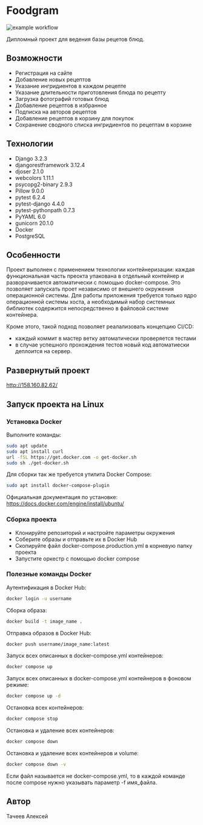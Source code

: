 # Foodgram
![example workflow](https://github.com/lexeyt/foodgram-project-react/actions/workflows/main.yml/badge.svg)

Дипломный проект для ведения базы рецетов блюд.

## Возможности
- Регистрация на сайте
- Добавление новых рецептов
- Указание ингридиентов в каждом рецепте
- Указание длительности приготовления блюда по рецепту
- Загрузка фотографий готовых блюд
- Добавление рецептов в избранное
- Подписка на авторов рецептов
- Добавление рецептов в корзину для покупок
- Сохранение сводного списка ингридиентов по рецептам в корзине

## Технологии
- Django 3.2.3
- djangorestframework 3.12.4
- djoser 2.1.0
- webcolors 1.11.1
- psycopg2-binary 2.9.3
- Pillow 9.0.0
- pytest 6.2.4
- pytest-django 4.4.0
- pytest-pythonpath 0.7.3
- PyYAML 6.0
- gunicorn 20.1.0
- Docker
- PostgreSQL

## Особенности
Проект выполнен с применением технологии контейнеризации: каждая функциональная часть преокта упакована в отдельный контейнер и разворачивается автоматически с помощью docker-compose.
Это позволяет запускать проет независимо от внешнего окружения операционной системы. Для работы приложения требуется только ядро операционной системы хоста, а необходимый набор системных библиотек содержится непосредственно в файловой системе контейнера.

Кроме этого, такой подход позволяет реалализовать концепцию CI/CD:
- каждый коммит в мастер ветку автоматически проверяется тестами
- в случае успешного прохождения тестов новый код автоматиески деплоится на сервер.

## Развернутый проект
http://158.160.82.62/

## Запуск проекта на Linux
### Установка Docker
Выполните команды:
```sh
sudo apt update
sudo apt install curl
url -fSL https://get.docker.com -o get-docker.sh 
sudo sh ./get-docker.sh
```
Для сборки так же требуется утилита Docker Compose:
```sh
sudo apt install docker-compose-plugin 
```
Официальная документация по установке: https://docs.docker.com/engine/install/ubuntu/

### Сборка проекта
- Клонируйте репозиторий и настройте параметры окружения
- Соберите образы и отправьте их в Docker Hub
- Скопируйте файл docker-compose.production.yml в корневую папку проекта
- Запустите оркестр с помощью docker compose

### Полезные команды Docker
Аутентификация в Docker Hub:
```sh
docker login -u username 
```
Сборка образа:
```sh
docker build -t image_name . 
```
Отправка образов в Docker Hub:
```sh
docker push username/image_name:latest
```
Запуск всех описанных в docker-compose.yml контейнеров:
```sh
docker compose up
```
Запуск всех описанных в docker-compose.yml контейнеров в фоновом режиме:
```sh
docker compose up -d
```
Остановка всех контейнеров:
```sh
docker compose stop
```
Остановка и удаление всех контейнеров:
```sh
docker compose down
```
Остановка и удаление всех контейнеров и volume:
```sh
docker compose down -v
```
Если файл называется не docker-compose.yml, то в каждой команде после compose нужно
указывать параметр -f имя_файла.


## Автор

Тачеев Алексей
